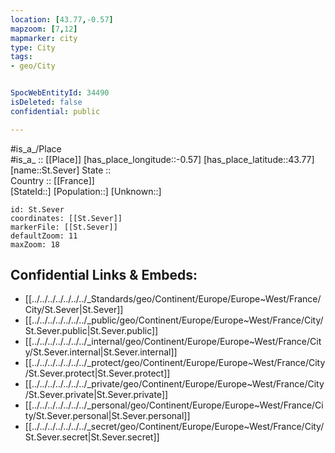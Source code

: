 ```yaml
---
location: [43.77,-0.57] 
mapzoom: [7,12] 
mapmarker: city 
type: City
tags:
- geo/City


SpocWebEntityId: 34490
isDeleted: false
confidential: public

---
```

#is_a_/Place  
#is_a_ :: [[Place]] 
[has_place_longitude::-0.57] 
[has_place_latitude::43.77] 
[name::St.Sever] 
State ::  
Country :: [[France]]  
[StateId::] 
[Population::] 
[Unknown::] 


```leaflet
id: St.Sever
coordinates: [[St.Sever]] 
markerFile: [[St.Sever]] 
defaultZoom: 11 
maxZoom: 18
```


## Confidential Links & Embeds: 
- [[../../../../../../../_Standards/geo/Continent/Europe/Europe~West/France/City/St.Sever|St.Sever]] 
- [[../../../../../../../_public/geo/Continent/Europe/Europe~West/France/City/St.Sever.public|St.Sever.public]] 
- [[../../../../../../../_internal/geo/Continent/Europe/Europe~West/France/City/St.Sever.internal|St.Sever.internal]] 
- [[../../../../../../../_protect/geo/Continent/Europe/Europe~West/France/City/St.Sever.protect|St.Sever.protect]] 
- [[../../../../../../../_private/geo/Continent/Europe/Europe~West/France/City/St.Sever.private|St.Sever.private]] 
- [[../../../../../../../_personal/geo/Continent/Europe/Europe~West/France/City/St.Sever.personal|St.Sever.personal]] 
- [[../../../../../../../_secret/geo/Continent/Europe/Europe~West/France/City/St.Sever.secret|St.Sever.secret]] 
